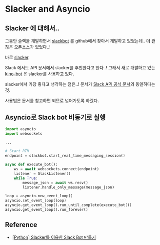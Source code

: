 # Slacker and Asyncio

## Slacker 에 대해서..

그동안 슬랙을 개발하면서 [slackbot](https://github.com/lins05/slackbot) 를 github에서 찾아서 개발하고 있었는데..
더 괜찮은 오픈소스가 있었다..! 

바로 [slacker](https://github.com/os/slacker/).

Slack 에서도 API 문서에서 slacker를 추천한다고 한다..! 그래서 새로 개발하고 있는 [kino-bot]() 은 slacker를 사용하고 있다.

slacker에서 가장 좋다고 생각하는 점은..! 문서가 [Slack API 공식 문서]((https://api.slack.com/methods))와 동일하다는 것.

사용법은 문서를 참고하면 되므로 넘어가도록 하겠다.

## Asyncio로 Slack bot 비동기로 실행

```python
import asyncio
import websockets

...

# Start RTM
endpoint = slackbot.start_real_time_messaging_session()

async def execute_bot():
    ws = await websockets.connect(endpoint)
    listener = SlackListener()
    while True:
        message_json = await ws.recv()
        listener.handle_only_message(message_json)

loop = asyncio.new_event_loop()
asyncio.set_event_loop(loop)
asyncio.get_event_loop().run_until_complete(execute_bot())
asyncio.get_event_loop().run_forever()
```

## Reference

- [[Python] Slacker를 이용한 Slack Bot 만들기](https://corikachu.github.io/articles/python/python-slack-bot-slacker)